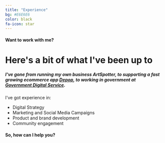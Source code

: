 ```yaml
---
title: "Experience"
bg: #E6E6E6
color: black
fa-icon: star
---
```


#### Want to work with me?

# Here's a bit of what I've been up to


##### I've gone from running my own business *ArtSpotter*, to supporting a fast growing ecommerce app [Depop](http://www.depop.com/), to working in government at [Government Digital Service](https://www.gov.uk/government/organisations/government-digital-service).  
I've got experience in:  

* Digital Strategy  
* Marketing and Social Media Campaigns  
* Product and brand development  
* Community engagement  

#### So, how can I help you?

